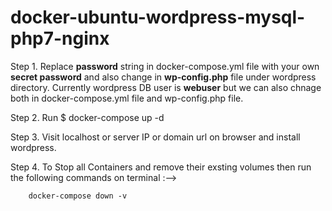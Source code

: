 # docker-ubuntu-wordpress-mysql-php7-nginx

Step 1. Replace **password** string in docker-compose.yml file with your own **secret password** and also change in **wp-config.php** file under wordpress directory. Currently wordpress DB user is **webuser** but we can also chnage both in docker-compose.yml file and wp-config.php file.

Step 2. Run $ docker-compose up -d

Step 3. Visit localhost or server IP or domain url on browser and install wordpress.

Step 4. To Stop all Containers and remove their exsting volumes then run the following commands on terminal :-->

        docker-compose down -v
